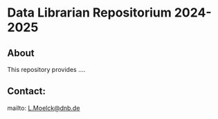 # Data Librarian Repositorium 2024-2025



## About

This repository provides ....


## Contact: 
mailto: L.Moelck@dnb.de
